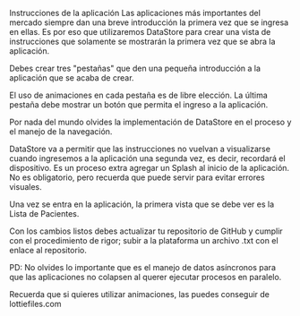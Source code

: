 Instrucciones de la aplicación
Las aplicaciones más importantes del mercado siempre dan una breve introducción la primera vez que se ingresa en ellas. Es por eso que utilizaremos DataStore para crear una vista de instrucciones que solamente se mostrarán la primera vez que se abra la aplicación.

Debes crear tres "pestañas" que den una pequeña introducción a la aplicación que se acaba de crear.

El uso de animaciones en cada pestaña es de libre elección.
La última pestaña debe mostrar un botón que permita el ingreso a la aplicación.

Por nada del mundo olvides la implementación de DataStore en el proceso y el manejo de la navegación.

DataStore va a permitir que las instrucciones no vuelvan a visualizarse cuando ingresemos a la aplicación una segunda vez, es decir, recordará el dispositivo.
Es un proceso extra agregar un Splash al inicio de la aplicación. No es obligatorio, pero recuerda que puede servir para evitar errores visuales.

Una vez se entra en la aplicación, la primera vista que se debe ver es la Lista de Pacientes.

Con los cambios listos debes actualizar tu repositorio de GitHub y cumplir con el procedimiento de rigor; subir a la plataforma un archivo .txt con el enlace al repositorio.

PD: No olvides lo importante que es el manejo de datos asíncronos para que las aplicaciones no colapsen al querer ejecutar procesos en paralelo.

Recuerda que si quieres utilizar animaciones, las puedes conseguir de lottiefiles.com